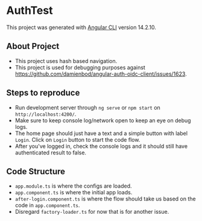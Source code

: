 # AuthTest

This project was generated with [Angular CLI](https://github.com/angular/angular-cli) version 14.2.10.

## About Project 

- This project uses hash based navigation. 
- This project is used for debugging purposes against https://github.com/damienbod/angular-auth-oidc-client/issues/1623.


## Steps to reproduce

- Run development server through `ng serve` or `npm start` on `http://localhost:4200/`. 
- Make sure to keep console log/network open to keep an eye on debug logs.
- The home page should just have a text and a simple button with label `Login`. Click on `Login` button to start the code flow.
- After you've logged in, check the console logs and it should still have authenticated result to false.

## Code Structure 
- `app.module.ts` is where the configs are loaded.
- `app.component.ts` is where the initial app loads.
- `after-login.component.ts` is where the flow should take us based on the code in `app.component.ts`. 
- Disregard `factory-loader.ts` for now that is for another issue. 